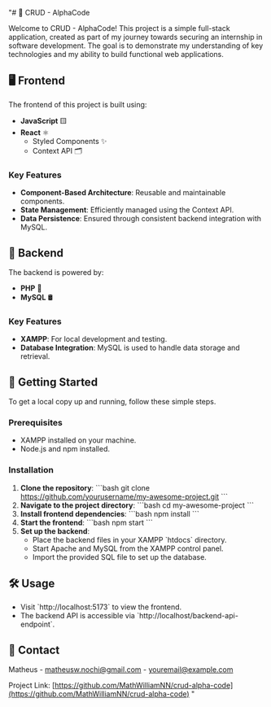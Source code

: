"# 📱 CRUD - AlphaCode

Welcome to CRUD - AlphaCode! This project is a simple full-stack application, created as part of my journey towards securing an internship in software development. The goal is to demonstrate my understanding of key technologies and my ability to build functional web applications.

## 🖥️ Frontend

The frontend of this project is built using:

- **JavaScript** 🟨
- **React** ⚛️
  - Styled Components ✨
  - Context API 🗂️

### Key Features

- **Component-Based Architecture**: Reusable and maintainable components.
- **State Management**: Efficiently managed using the Context API.
- **Data Persistence**: Ensured through consistent backend integration with MySQL.

## 🔧 Backend

The backend is powered by:

- **PHP** 🐘
- **MySQL** 🛢️

### Key Features

- **XAMPP**: For local development and testing.
- **Database Integration**: MySQL is used to handle data storage and retrieval.

## 🚀 Getting Started

To get a local copy up and running, follow these simple steps.

### Prerequisites

- XAMPP installed on your machine.
- Node.js and npm installed.

### Installation

1. **Clone the repository**:
   \`\`\`bash
   git clone https://github.com/yourusername/my-awesome-project.git
   \`\`\`
2. **Navigate to the project directory**:
   \`\`\`bash
   cd my-awesome-project
   \`\`\`
3. **Install frontend dependencies**:
   \`\`\`bash
   npm install
   \`\`\`
4. **Start the frontend**:
   \`\`\`bash
   npm start
   \`\`\`
5. **Set up the backend**:
   - Place the backend files in your XAMPP \`htdocs\` directory.
   - Start Apache and MySQL from the XAMPP control panel.
   - Import the provided SQL file to set up the database.

## 🛠️ Usage

- Visit \`http://localhost:5173\` to view the frontend.
- The backend API is accessible via \`http://localhost/backend-api-endpoint\`.


## 💬 Contact

Matheus - matheusw.nochi@gmail.com - youremail@example.com

Project Link: [https://github.com/MathWilliamNN/crud-alpha-code](https://github.com/MathWilliamNN/crud-alpha-code)
"
